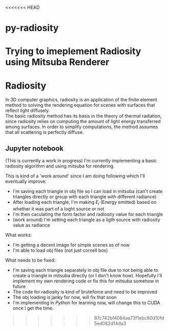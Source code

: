 <<<<<<< HEAD
# py-radiosity
Trying to imeplement Radiosity using Mitsuba Renderer
=======
# Radiosity

In 3D computer graphics, radiosity is an application of the finite element method to solving the rendering equation for scenes with surfaces that reflect light diffusely.  
The basic radiosity method has its basis in the theory of thermal radiation, since radiosity relies on computing the amount of light energy transferred among surfaces. 
In order to simplify computations, the method assumes that all scattering is perfectly diffuse. 

## Jupyter notebook

(This is currently a work in progress)
I'm currently implementing a basic radiosity algorithm and using mitsuba for rendering.

This is kind of a 'work around' since I am doing following which I'll eventually improve:
- I'm saving each triangle in obj file so I can load in mitsuba (can't create triangles directly or group with each triangle with different radiance)
- After loading each triangle, I'm making $E_i$ (Energy emitted)  based on whether it was part of a loght source or not
- I'm then caculating the form factor and radiosity value for each triangle
- (work around) I'm setting each triangle as a ligth source with radiosity value as radiance

What works:
- I'm getting a decent image for simple scenes as of now
- I'm able to load obj files (not just cornell box)

What needs to be fixed:
- I'm saving each triangle separately in obj file due to not being able to create a triangle in mitsuba directly (or I don't know how).
  Hopefully I'll implement my own rendering code or fix this for mitsuba somehow in future
- The code for radiosity is kind of bruteforce and need to be improved
- The obj loading is janky for now, will fix that soon
- I'm implementing in *Python* for learning now, will change this to CUDA once I get the time.
>>>>>>> 87c742bf4084aa73f1ebc60d10fd5ed082d14da3
